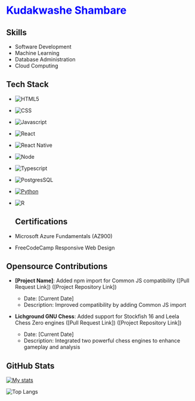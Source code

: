 # <font color="blue">Kudakwashe Shambare</font>

## Skills
- Software Development
-  Machine Learning
- Database Administration
- Cloud Computing

## Tech Stack

- ![HTML5](https://img.shields.io/badge/HTML5-E34F26?style=for-the-badge&logo=html5&logoColor=white)
- ![CSS](https://img.shields.io/badge/CSS3-1572B6?style=for-the-badge&logo=css3&logoColor=white)
- ![Javascript](https://img.shields.io/badge/JavaScript-323330?style=for-the-badge&logo=javascript&logoColor=F7DF1E)
- ![React](https://img.shields.io/badge/React-20232A?style=for-the-badge&logo=react&logoColor=61DAFB)
- ![React Native](https://img.shields.io/badge/React_Native-20232A?style=for-the-badge&logo=react&logoColor=61DAFB)
- ![Node](https://img.shields.io/badge/Node.js-43853D?style=for-the-badge&logo=node.js&logoColor=white)
- ![Typescript](https://img.shields.io/badge/TypeScript-007ACC?style=for-the-badge&logo=typescript&logoColor=white)
- ![PostgresSQL](https://img.shields.io/badge/PostgreSQL-316192?style=for-the-badge&logo=postgresql&logoColor=white)
- [![Python](https://img.shields.io/badge/Python-3776AB?style=for-the-badge&logo=python&logoColor=white)](https://www.python.org/)
- ![R](https://img.shields.io/badge/R-276DC3?style=for-the-badge&logo=r&logoColor=whiteB)

  ## Certifications

- Microsoft Azure Fundamentals (AZ900)
- FreeCodeCamp Responsive Web Design

## Opensource Contributions

* **[Project Name]**: Added npm import for Common JS compatibility ([Pull Request Link]) ([Project Repository Link])
	+ Date: [Current Date]
	+ Description: Improved compatibility by adding Common JS import

* **Lichground GNU Chess**: Added support for Stockfish 16 and Leela Chess Zero engines ([Pull Request Link]) ([Project Repository Link])
	+ Date: [Current Date]
	+ Description: Integrated two powerful chess engines to enhance gameplay and analysis

## GitHub Stats



[![My stats](https://github-readme-stats.vercel.app/api?username=KudahShambare&show_icons=true&theme=radical)](https://github.com/anuraghazra/github-readme-stats)

![Top Langs](https://github-readme-stats.vercel.app/api/top-langs/?username=KudahShambare&langs_count=10)
